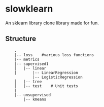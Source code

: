 # slowklearn
An sklearn library clone library made for fun.

## Structure

```
    .
    |-- loss    #various loss functions
    |-- metrics
    |-- supervised1
    │   |-- linear
    |       |-- LinearRegression
            |-- LogisticRegression
    │   |-- tree
    │   |-- test    # Unit tests
    |                 
    |-- unsupervised
        |-- kmeans
```

